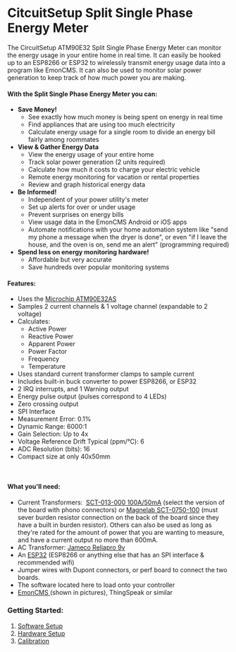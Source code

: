 # CitcuitSetup Split Single Phase Energy Meter

The CircuitSetup ATM90E32 Split Single Phase Energy Meter can monitor the energy usage in your entire home in real time. It can easily be hooked up to an ESP8266 or ESP32 to wirelessly transmit energy usage data into a program like EmonCMS. It can also be used to monitor solar power generation to keep track of how much power you are making.
<h4><strong>With the Split Single Phase Energy Meter you can:</strong></h4>
<ul>
 	<li><strong>Save Money!</strong>
<ul>
 	<li>See exactly how much money is being spent on energy in real time</li>
 	<li>Find appliances that are using too much electricity</li>
 	<li>Calculate energy usage for a single room to divide an energy bill fairly among roommates</li>
</ul>
</li>
 	<li><strong>View &amp; Gather Energy Data</strong>
<ul>
 	<li>View the energy usage of your entire home</li>
 	<li>Track solar power generation (2 units required)</li>
 	<li>Calculate how much it costs to charge your electric vehicle</li>
 	<li>Remote energy monitoring for vacation or rental properties</li>
 	<li>Review and graph historical energy data</li>
</ul>
</li>
 	<li><strong>Be Informed!</strong>
<ul>
 	<li>Independent of your power utility's meter</li>
 	<li>Set up alerts for over or under usage</li>
 	<li>Prevent surprises on energy bills</li>
 	<li>View usage data in the EmonCMS Android or iOS apps</li>
 	<li>Automate notifications with your home automation system like "send my phone a message when the dryer is done", or even "if I leave the house, and the oven is on, send me an alert" (programming required)</li>
</ul>
</li>
 	<li><strong>Spend less on energy monitoring hardware!</strong>
<ul>
 	<li>Affordable but very accurate</li>
 	<li>Save hundreds over popular monitoring systems</li>
</ul>
</li>
</ul>
<h4><strong>Features:</strong></h4>
<ul>
 	<li>Uses the <a href="https://www.microchip.com/wwwproducts/en/atm90e32as">Microchip ATM90E32AS</a></li>
 	<li>Samples 2 current channels &amp; 1 voltage channel (expandable to 2 voltage)</li>
 	<li>Calculates:
<ul>
 	<li>Active Power</li>
 	<li>Reactive Power</li>
 	<li>Apparent Power</li>
 	<li>Power Factor</li>
 	<li>Frequency</li>
 	<li>Temperature</li>
</ul>
</li>
 	<li>Uses standard current transformer clamps to sample current</li>
 	<li>Includes built-in buck converter to power ESP8266, or ESP32</li>
 	<li>2 IRQ interrupts, and 1 Warning output</li>
 	<li>Energy pulse output (pulses correspond to 4 LEDs)</li>
 	<li>Zero crossing output</li>
 	<li>SPI Interface</li>
 	<li>Measurement Error: 0.1%</li>
 	<li>Dynamic Range: 6000:1</li>
 	<li>Gain Selection: Up to 4x</li>
 	<li>Voltage Reference Drift Typical (ppm/°C): 6</li>
 	<li>ADC Resolution (bits): 16</li>
 	<li>Compact size at only 40x50mm</li>
</ul>
<div class="table__row">

&nbsp;

</div>
<h4><strong>What you'll need:</strong></h4>
<ul>
 	<li>Current Transformers:  <a href="https://amzn.to/2E0KVvo">SCT-013-000 100A/50mA</a> (select the version of the board with phono connectors) or <a href="https://amzn.to/2IF8xnY">Magnelab SCT-0750-100</a> (must sever burden resistor connection on the back of the board since they have a built in burden resistor). Others can also be used as long as they're rated for the amount of power that you are wanting to measure, and have a current output no more than 600mA.</li>
 	<li>AC Transformer: <a href="https://amzn.to/2XcWJjI">Jameco Reliapro 9v</a></li>
 	<li>An <a href="https://amzn.to/2pCtTtz">ESP32</a> (ESP8266 or anything else that has an SPI interface &amp; recommended wifi)</li>
 	<li>Jumper wires with Dupont connectors, or perf board to connect the two boards.</li>
 	<li>The software located here to load onto your controller
 	<li><a href="https://emoncms.org/site/home">EmonCMS </a>(shown in pictures), ThingSpeak or similar
</ul>

<h3><strong>Getting Started:</strong></h3>

<ol>
 <li><a href="">Software Setup</a>
 <li><a href="">Hardware Setup</a>
 <li><a href="">Calibration</a>
</ol>

